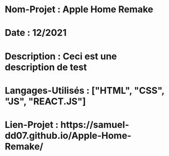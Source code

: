 <h1>Nom-Projet : Apple Home Remake</h1>
<h1>Date : 12/2021</h1>
<h1>Description : Ceci est une description de test</h1>
<h1>Langages-Utilisés : ["HTML", "CSS", "JS", "REACT.JS"]</h1>
<h1>Lien-Projet : https://samuel-dd07.github.io/Apple-Home-Remake/</h1>